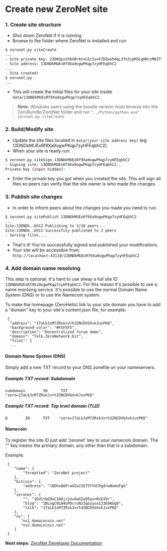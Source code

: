 # Create new ZeroNet site


### 1. Create site structure

* Shut down ZeroNet if it is running
* Browse to the folder where ZeroNet is installed and run:

```bash
$ zeronet.py siteCreate
...
- Site private key: 23DKQpzxhbVBrAtvLEc2uvk7DZweh4qL3fn3jpM3LgHDczMK2TtYUq
- Site address: 13DNDkMUExRf9Xa9ogwPKqp7zyHFEqbhC2
...
- Site created!
$ zeronet.py
...
```

- This will create the initial files for your site inside ```data/13DNDkMUExRf9Xa9ogwPKqp7zyHFEqbhC2```.

> __Note:__
> Windows users using the bundle version must browse into the ZeroBundle/ZeroNet folder and run `"../Python/python.exe" zeronet.py siteCreate`

### 2. Build/Modify site

* Update the site files located in ```data/[your site address key]``` (eg: 13DNDkMUExRf9Xa9ogwPKqp7zyHFEqbhC2).
* When your site is ready run:

```bash
$ zeronet.py siteSign 13DNDkMUExRf9Xa9ogwPKqp7zyHFEqbhC2
- Signing site: 13DNDkMUExRf9Xa9ogwPKqp7zyHFEqbhC2...
Private key (input hidden):
```

* Enter the private key you got when you created the site. This will sign all files so peers can verify that the site owner is who made the changes.

### 3. Publish site changes

* In order to inform peers about the changes you made you need to run:

```bash
$ zeronet.py sitePublish 13DNDkMUExRf9Xa9ogwPKqp7zyHFEqbhC2
...
Site:13DNDk..bhC2 Publishing to 3/10 peers...
Site:13DNDk..bhC2 Successfuly published to 3 peers
- Serving files....
```

* That's it! You've successfully signed and published your modifications.
* Your site will be accessible from: ```http://localhost:43110/13DNDkMUExRf9Xa9ogwPKqp7zyHFEqbhC2```

### 4. Add domain name resolving

This step is optional. It's hard to use alway a full site ID `13DNDkMUExRf9Xa9ogwPKqp7zyHFEqbhC2`. For this reason it's possible to use a name resolving service. It's possible to use the normal Domain Name System (DNS) or to use the Namecoin system.

To make the homepage (ZeroHello) link to your site domain you have to add a "domain" key to your site's content.json file, for example:

```
 {
  "address": "1TaLk3zM7ZRskJvrh3ZNCDVGXvkJusPKQ", 
  "background-color": "#F5F5F5", 
  "description": "Decentralized forum demo", 
  "domain": "Talk.ZeroNetwork.bit", 
  "files": {
  ...
```

#### Domain Name System (DNS)

Simply add a new TXT record to your DNS zonefile on your nameservers.

##### Example TXT record: Subdomain

```
subdomain        IN      TXT    "zero=1TaLk3zM7ZRskJvrh3ZNCDVGXvkJusPKQ"
```

##### Example TXT record: Top level domain (TLD) 

```
@        IN      TXT    "zero=1TaLk3zM7ZRskJvrh3ZNCDVGXvkJusPKQ"
```

#### Namecoin

To register the site ID just add 'zeronet' key to your namecoin domain.
The "" key means the primary domain, any other than that is a subdomain. 

Example:

```
 {
    "name": {
        "formatted": "ZeroNet project"
    },
    "bitcoin": {
        "address": "1QDhxQ6PraUZa21ET5fYUCPgdrwBomnFgX"
    },
    "zeronet": {
        "": "1EU1tbG9oC1A8jz2ouVwGZyQ5asrNsE4Vr", 
        "blog": "1BLogC9LN4oPDcruNz3qo1ysa133E9AGg8", 
        "talk": "1TaLk3zM7ZRskJvrh3ZNCDVGXvkJusPKQ"
    },
    "ns": [
       "ns1.domaincoin.net"
       "ns2.domaincoin.net"
    ]
 }
 ```


**Next steps:** [ZeroNet Developer Documentation](/site_development/getting_started/)
